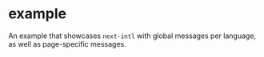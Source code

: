 # example

An example that showcases `next-intl` with global messages per language, as well as page-specific messages.
